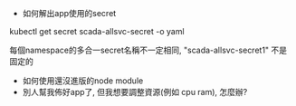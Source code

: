 - 如何解出app使用的secret

kubectl get secret scada-allsvc-secret -o yaml

每個namespace的多合一secret名稱不一定相同, "scada-allsvc-secret1" 不是固定的

- 如何使用還沒進版的node module
- 別人幫我佈好app了, 但我想要調整資源(例如 cpu ram), 怎麼辦?